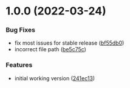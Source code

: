 # 1.0.0 (2022-03-24)


### Bug Fixes

* fix most issues for stable release ([bf55db0](https://github.com/pengx17/vite-plugin-logseq/commit/bf55db0fca01f38e7c7645d938473906d8cb3fbb))
* incorrect file path ([be5c75c](https://github.com/pengx17/vite-plugin-logseq/commit/be5c75c7de86228a229d2c313601125d6f419b55))


### Features

* initial working version ([241ec13](https://github.com/pengx17/vite-plugin-logseq/commit/241ec13e75a66ba0605ec6a90d40e39e538ae82a))
